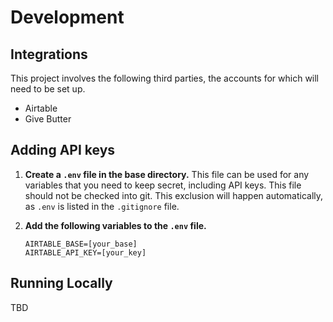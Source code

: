 # Development
## Integrations
This project involves the following third parties, the accounts for which will need to be set up.

- Airtable 
- Give Butter

## Adding API keys
1. **Create a `.env` file in the base directory.** This file can be used for any variables that you need to keep secret, including API keys. This file should not be checked into git. This exclusion will happen automatically, as `.env` is listed in the `.gitignore` file.
3. **Add the following variables to the `.env` file.**

    ```
    AIRTABLE_BASE=[your_base]
    AIRTABLE_API_KEY=[your_key]
    ```

## Running Locally
TBD